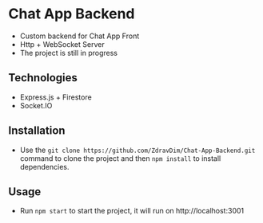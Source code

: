 # Chat App Backend

- Custom backend for Chat App Front
- Http + WebSocket Server
- The project is still in progress

## Technologies

- Express.js + Firestore
- Socket.IO

## Installation

- Use the `git clone https://github.com/ZdravDim/Chat-App-Backend.git` command to clone the project and then `npm install` to install dependencies.

## Usage

- Run `npm start` to start the project, it will run on http://localhost:3001
